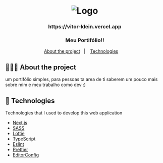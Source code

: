 <h1 align="center">
  <img src="https://github.com/Vitor-Klein/Portifolio/blob/main/public/favicon.ico" alt="Logo">
</h1>

<h3 align="center">
 https://vitor-klein.vercel.app
</h3>

<h3 align="center">
 Meu Portifólio!!
</h3>

<p align="center">
  <a href="#-about-the-project">About the project</a>&nbsp;&nbsp;&nbsp;|&nbsp;&nbsp;&nbsp;
  <a href="#-technologies">Technologies</a>&nbsp;&nbsp;&nbsp;&nbsp;&nbsp;&nbsp;
</p>

## 👨🏻‍💻 About the project
um portifólio simples, para pessoas ta area de ti saberem um pouco mais sobre mim e meu trabalho como dev :)


## 🚀 Technologies

Technologies that I used to develop this web application

- [Next.js](https://nextjs.org)
- [SASS](https://sass-lang.com)
- [Lottie](https://lottiefiles.com)
- [TypeScript](https://www.typescriptlang.org/)
- [Eslint](https://eslint.org/)
- [Prettier](https://prettier.io/)
- [EditorConfig](https://editorconfig.org/)
